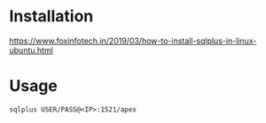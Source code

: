 # Installation

https://www.foxinfotech.in/2019/03/how-to-install-sqlplus-in-linux-ubuntu.html

# Usage
```
sqlplus USER/PASS@<IP>:1521/apex
```
